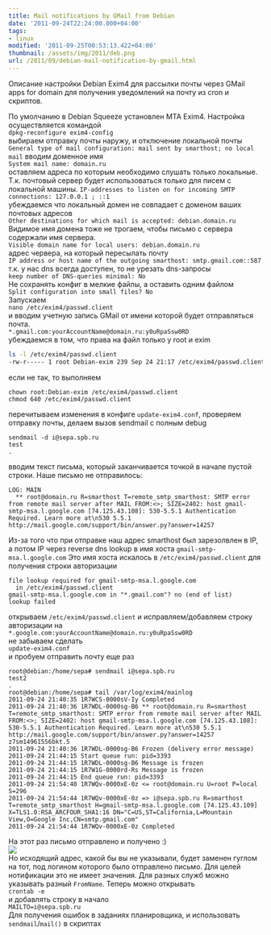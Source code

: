 ```yaml
---
title: Mail notifications by GMail from Debian
date: '2011-09-24T22:24:00.000+04:00'
tags:
- linux
modified: '2011-09-25T00:53:13.422+04:00'
thumbnail: /assets/img/2011/deb.png
url: /2011/09/debian-mail-notification-by-gmail.html
---
```

Описание настройки Debian Exim4 для рассылки почты через GMail apps for domain для получения уведомлений на почту из cron и скриптов.  

По умолчанию в Debian Squeeze установлен MTA Exim4. Настройка осуществляется командой    
`dpkg-reconfigure exim4-config`  
выбираем отправку почты наружу, и отключение локальной почты  
`General type of mail configuration: mail sent by smarthost; no local mail`
вводим доменное имя  
`System mail name: domain.ru`  
оставляем адреса по которым необходимо слушать только локальные. Т.к. почтовый сервер будет использоваться только для писем с локальной машины.
`IP-addresses to listen on for incoming SMTP connections: 127.0.0.1 ; ::1`  
убеждаемся что локальный домен не совпадает с доменом ваших почтовых адресов    
`Other destinations for which mail is accepted: debian.domain.ru`  
Видимое имя домена тоже не трогаем, чтобы письмо с сервера содержали имя сервера.  
`Visible domain name for local users: debian.domain.ru`  
адрес червера, на который пересылать почту  
`IP address or host name of the outgoing smarthost: smtp.gmail.com::587`    
т.к. у нас dns всегда доступен, то не урезать dns-запросы  
`keep number of DNS-queries minimal: No`  
Не сохранять конфиг в мелкие файлы, а оставить одним файлом  
`Split configuration into small files? No`  
Запускаем  
`nano /etc/exim4/passwd.client`  
и вводим учетную запись GMail от имени которой будет отправляться почта.      
`*.gmail.com:yourAccountName@domain.ru:y0uRpaSsw0RD`  
убеждаемся в том, что права на файл только у root и exim  
```bash
ls -l /etc/exim4/passwd.client
-rw-r----- 1 root Debian-exim 239 Sep 24 21:17 /etc/exim4/passwd.client
```
если не так, то выполняем
```
chown root:Debian-exim /etc/exim4/passwd.client
chmod 640 /etc/exim4/passwd.client
```
перечитываем изменения в конфиге `update-exim4.conf`, проверяем отправку почты, делаем вызов sendmail с полным debug
```
sendmail -d i@sepa.spb.ru
test
.
```
вводим текст письма, который заканчивается точкой в начале пустой строки. Наше письмо не отправилось:
```
LOG: MAIN
  ** root@domain.ru R=smarthost T=remote_smtp_smarthost: SMTP error from remote mail server after MAIL FROM:<>; SIZE=2402: host gmail-smtp-msa.l.google.com [74.125.43.108]: 530-5.5.1 Authentication Required. Learn more at\n530 5.5.1 http://mail.google.com/support/bin/answer.py?answer=14257
```
Из-за того что при отправке наш адрес smarthost был зарезолвлен в IP, а потом IP через reverse dns lookup в имя хоста `gmail-smtp-msa.l.google.com` Это имя хоста искалось в `/etc/exim4/passwd.client` для получения строки авторизации
  
```
file lookup required for gmail-smtp-msa.l.google.com
  in /etc/exim4/passwd.client
gmail-smtp-msa.l.google.com in "*.gmail.com"? no (end of list)
lookup failed
```
открываем `/etc/exim4/passwd.client` и исправляем/добавляем строку авторизации на  
`*.google.com:yourAccountName@domain.ru:y0uRpaSsw0RD`  
не забываем сделать    
`update-exim4.conf`  
и пробуем отправить почту еще раз    
```
root@debian:/home/sepa# sendmail i@sepa.spb.ru
test2
.
root@debian:/home/sepa# tail /var/log/exim4/mainlog
2011-09-24 21:40:35 1R7WCS-0000sV-Iy Completed
2011-09-24 21:40:36 1R7WDL-0000sg-B6 ** root@domain.ru R=smarthost T=remote_smtp_smarthost: SMTP error from remote mail server after MAIL FROM:<>; SIZE=2402: host gmail-smtp-msa.l.google.com [74.125.43.108]: 530-5.5.1 Authentication Required. Learn more at\n530 5.5.1 http://mail.google.com/support/bin/answer.py?answer=14257 z7sm14961556bkt.5
2011-09-24 21:40:36 1R7WDL-0000sg-B6 Frozen (delivery error message)
2011-09-24 21:44:15 Start queue run: pid=3393
2011-09-24 21:44:15 1R7WDL-0000sg-B6 Message is frozen
2011-09-24 21:44:15 1R7W1G-0000rd-Rs Message is frozen
2011-09-24 21:44:15 End queue run: pid=3393
2011-09-24 21:54:40 1R7WQv-0000xE-0z <= root@domain.ru U=root P=local S=296
2011-09-24 21:54:44 1R7WQv-0000xE-0z => i@sepa.spb.ru R=smarthost T=remote_smtp_smarthost H=gmail-smtp-msa.l.google.com [74.125.43.109] X=TLS1.0:RSA_ARCFOUR_SHA1:16 DN="C=US,ST=California,L=Mountain View,O=Google Inc,CN=smtp.gmail.com"
2011-09-24 21:54:44 1R7WQv-0000xE-0z Completed
```
На этот раз письмо отправлено и получено :)  
![](/assets/img/2011/deb.png)  
Но исходящий адрес, какой бы вы не указывали, будет заменен гуглом на тот, под логином которого было отправлено письмо. Для целей нотификации это не имеет значения. Для разных служб можно указывать разный `FromName`.
Теперь можно открывать  
`crontab -e`  
и добавлять строку в начало  
`MAILTO=i@sepa.spb.ru`  
Для получения ошибок в заданиях планировщика, и использовать `sendmail`/`mail()` в скриптах
